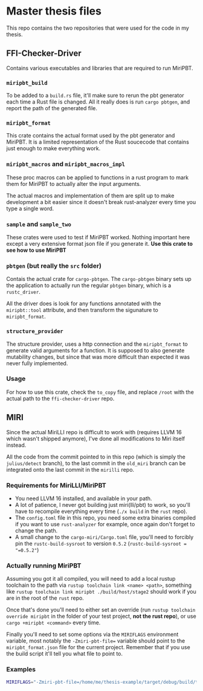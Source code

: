 # Master thesis files
This repo contains the two repositories that were used for the code in my thesis. 

## FFI-Checker-Driver
Contains various executables and libraries that are required to run MiriPBT. 

### `miripbt_build`
To be added to a `build.rs`  file, it'll make sure to rerun the pbt generator each time a Rust file is changed. 
All it really does is run `cargo pbtgen`, and report the path of the generated file. 

### `miripbt_format`
This crate contains the actual format used by the pbt generator and MiriPBT. It is a limited representation of the Rust soucecode that contains just enough to make everything work. 

### `miripbt_macros` and `miripbt_macros_impl`
These proc macros can be applied to functions in a rust program to mark them for MiriPBT to actually alter the input arguments. 

The actual macros and implementation of them are split up to make development a bit easier since it doesn't break rust-analyzer every time you type a single word. 

### `sample` and `sample_two`
These crates were used to test if MiriPBT worked. Nothing important here except a very extensive format json file if you generate it. **Use this crate to see how to use MiriPBT**

### `pbtgen` (but really the `src` folder)
Contais the actual crate for `cargo-pbtgen`. The `cargo-pbtgen` binary sets up the application to actually run the regular `pbtgen` binary, which is a `rustc_driver`. 

All the driver does is look for any functions annotated with the `miripbt::tool` attribute, and then transform the sigunature to `miripbt_format`. 

### `structure_provider`
The structure provider, uses a http connection and the `miripbt_format` to generate valid arguments for a function. It is supposed to also generate mutability changes, but since that was more difficult than expected it was never fully implemented. 

### Usage
For how to use this crate, check the `to_copy` file, and replace `/root` with the actual path to the `ffi-checker-driver` repo. 

## MIRI
Since the actual MiriLLI repo is difficult to work with (requires LLVM 16 which wasn't shipped anymore), I've done all modifications to Miri itself instead. 

All the code from the commit pointed to in this repo (which is simply the `julius/detect` branch), to the last commit in the `old_miri` branch can be integrated onto the last commit in the `mirilli` repo. 

### Requirements for MiriLLI/MiriPBT
* You need LLVM 16 installed, and available in your path. 
* A lot of patience, I never got building just miri(lli/pbt) to work, so you'll have to recompile everything every time (`./x build` in the `rust` repo). 
* The `config.toml` file in this repo, you need some extra binaries compiled if you want to use `rust-analyzer` for example, once again don't forget to change the path. 
* A small change to the `cargo-miri/Cargo.toml` file, you'll need to forcibly pin the `rustc-build-sysroot` to version `0.5.2` (`rustc-build-sysroot = "=0.5.2"`)

### Actually running MiriPBT
Assuming you got it all compiled, you will need to add a local rustup toolchain to the path via `rustup toolchain link <name> <path>`, something like `rustup toolchain link miripbt ./build/host/stage2` should work if you are in the root of the `rust` repo. 

Once that's done you'll need to either set an override (run `rustup toolchain override miripbt` in the folder of your test project, **not the rust repo**), or use `cargo +miripbt <command>` every time. 

Finally you'll need to set some options via the `MIRIFLAGS` environment variable, most notably the `-Zmiri-pbt-file=` variable should point to the `miripbt_format.json` file for the current project. Remember that if you use the build script it'll tell you what file to point to. 

### Examples
```sh
MIRIFLAGS="-Zmiri-pbt-file=/home/me/thesis-example/target/debug/build/thesis-example-ef9fdaf3545121f3/out/pbtgen/debug/build/thesis-example-ef9fdaf3545121f3/out/miripbt_format_3095207193173024579.json -Zmiri-pbt-stop-first" cargo miri run
```